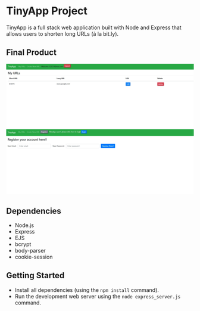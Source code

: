 # TinyApp Project

TinyApp is a full stack web application built with Node and Express that allows users to shorten long URLs (à la bit.ly).

## Final Product

!["screenshot of home page for users"](https://github.com/tinglewis633/tinyapp/blob/master/docs/urls_home.jpg)
!["screenshot of register page"](https://github.com/tinglewis633/tinyapp/blob/master/docs/urls_register.jpg)

## Dependencies

- Node.js
- Express
- EJS
- bcrypt
- body-parser
- cookie-session

## Getting Started

- Install all dependencies (using the `npm install` command).
- Run the development web server using the `node express_server.js` command.
